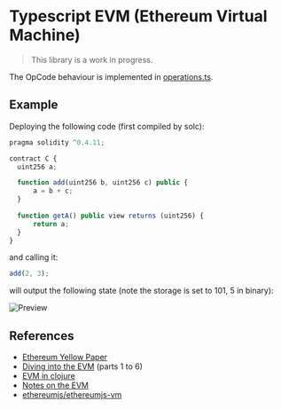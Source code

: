 # Typescript EVM (Ethereum Virtual Machine)

> This library is a work in progress.

The OpCode behaviour is implemented in [operations.ts](https://github.com/noiach/ts-ethereum-vm/blob/master/src/run/operations.ts).

## Example

Deploying the following code (first compiled by solc):

```js
pragma solidity ^0.4.11;

contract C {
  uint256 a;

  function add(uint256 b, uint256 c) public {
      a = b + c;
  }
  
  function getA() public view returns (uint256) {
      return a;
  }
}
```

and calling it:

```js
add(2, 3);
```

will output the following state (note the storage is set to 101, 5 in binary):

![Preview](https://i.imgur.com/TvGfQcX.png)

## References

* [Ethereum Yellow Paper](http://gavwood.com/Paper.pdf)
* [Diving into the EVM](https://blog.qtum.org/diving-into-the-ethereum-vm-6e8d5d2f3c30) (parts 1 to 6)
* [EVM in clojure](https://nervous.io/clojure/crypto/2017/09/12/clojure-evm/)
* [Notes on the EVM](https://github.com/CoinCulture/evm-tools/blob/master/analysis/guide.md)
* [ethereumjs/ethereumjs-vm](https://github.com/ethereumjs/ethereumjs-vm/)
